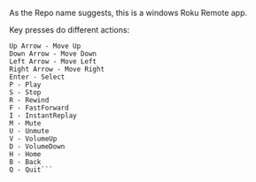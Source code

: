 As the Repo name suggests, this is a windows Roku Remote app.

Key presses do different actions:
```
Up Arrow - Move Up
Down Arrow - Move Down
Left Arrow - Move Left
Right Arrow - Move Right
Enter - Select
P - Play
S - Stop
R - Rewind
F - FastForward
I - InstantReplay
M - Mute
U - Unmute
V - VolumeUp
D - VolumeDown
H - Home
B - Back
Q - Quit```
